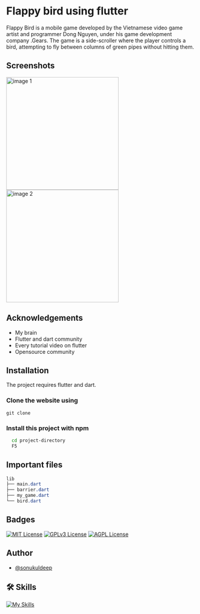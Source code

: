 
# Flappy bird using flutter
Flappy Bird is a mobile game developed by the Vietnamese video game artist and programmer Dong Nguyen, under his game development company .Gears. The game is a side-scroller where the player controls a bird, attempting to fly between columns of green pipes without hitting them.

## Screenshots
<img src="https://github.com/sonukuldeep/Flutter-flappy-bird/assets/57728165/9a7b6e8b-259c-4f6f-87ae-5428a943f978" alt="image 1" width="300"/>
<img src="https://github.com/sonukuldeep/Flutter-flappy-bird/assets/57728165/ce153cd7-5c65-42dd-a6cc-9b1f64e7213c" alt="image 2" width="300"/>

## Acknowledgements

 - My brain
 - Flutter and dart community
 - Every tutorial video on flutter
 - Opensource community


## Installation

The project requires flutter and dart.

### Clone the website using
```npm
git clone 
```

### Install this project with npm

```bash
  cd project-directory
  F5
```

## Important files
```css
lib
├── main.dart
├── barrier.dart
├── my_game.dart
└── bird.dart
```

## Badges

[![MIT License](https://img.shields.io/badge/License-MIT-green.svg)](https://choosealicense.com/licenses/mit/) 
[![GPLv3 License](https://img.shields.io/badge/License-GPL%20v3-yellow.svg)](https://opensource.org/licenses/)
[![AGPL License](https://img.shields.io/badge/license-AGPL-blue.svg)](http://www.gnu.org/licenses/agpl-3.0)


## Author
- [@sonukuldeep](https://www.github.com/sonukuldeep)


## 🛠 Skills

[![My Skills](https://skillicons.dev/icons?i=js,ts,html,css,tailwind,sass,nodejs,react,nextjs,svelte,vue,flask,rust,python,php,solidity,mongodb,mysql,prisma,figma,threejs,unity,godot,dart,flutter)](https://github.com/sonukuldeep)
